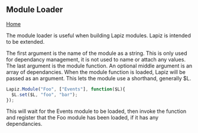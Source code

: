 ## Module Loader

[Home](./index.md)

The module loader is useful when building Lapiz modules. Lapiz is intended to be extended.

The first argument is the name of the module as a string. This is only used for dependancy management, it is not used to name or attach any values. The last argument is the module function. An optional middle argument is an array of dependancies. When the module function is loaded, Lapiz will be passed as an argument. This lets the module use a shorthand, generally $L.

```javascript
Lapiz.Module("Foo", ["Events"], function($L){
  $L.set($L, "foo", "bar");
});
```
This will wait for the Events module to be loaded, then invoke the function and register that the Foo module has been loaded, if it has any dependancies.